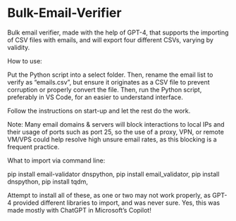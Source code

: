 # Bulk-Email-Verifier
Bulk email verifier, made with the help of GPT-4, that supports the importing of CSV files with emails, and will export four different CSVs, varying by validity.

How to use:

Put the Python script into a select folder. Then, rename the email list to verify as “emails.csv”, but ensure it originates as a CSV file to prevent corruption or properly convert the file. Then, run the Python script, preferably in VS Code, for an easier to understand interface.

Follow the instructions on start-up and let the rest do the work.

Note: Many email domains & servers will block interactions to local IPs and their usage of ports such as port 25, so the use of a proxy, VPN, or remote VM/VPS could help resolve high unsure email rates, as this blocking is a frequent practice.

What to import via command line:

pip install email-validator dnspython,
pip install email_validator,
pip install dnspython,
pip install tqdm,

Attempt to install all of these, as one or two may not work properly, as GPT-4 provided different libraries to import, and was never sure. Yes, this was made mostly with ChatGPT in Microsoft’s Copilot!
